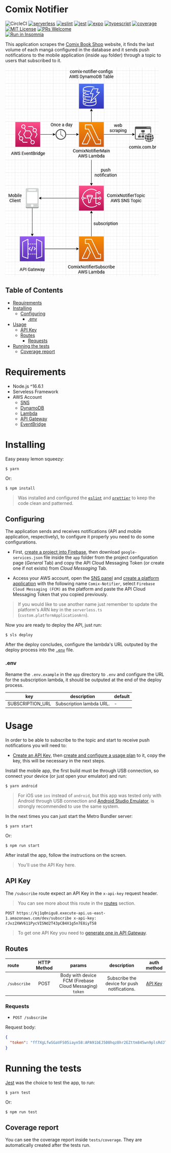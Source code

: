 # Comix Notifier
![CircleCI](https://img.shields.io/circleci/build/github/DiegoVictor/comix-notifier?style=flat-square&logo=circleci)
[![serverless](https://img.shields.io/badge/serverless-3.14.0-FD5750?style=flat-square&logo=serverless)](https://www.serverless.com/)
[![eslint](https://img.shields.io/badge/eslint-8.13.0-4b32c3?style=flat-square&logo=eslint)](https://eslint.org/)
[![jest](https://img.shields.io/badge/jest-27.5.1-brightgreen?style=flat-square&logo=jest)](https://jestjs.io/)
[![expo](https://img.shields.io/badge/expo-44.0.6-000000?style=flat-square&logo=expo)](https://expo.io/)
[![typescript](https://img.shields.io/badge/typescript-4.6.3-3178c6?style=flat-square&logo=typescript)](https://www.typescriptlang.org/)
[![coverage](https://img.shields.io/codecov/c/gh/DiegoVictor/comix-notifier?logo=codecov&style=flat-square)](https://codecov.io/gh/DiegoVictor/comix-notifier)
[![MIT License](https://img.shields.io/badge/license-MIT-green?style=flat-square)](https://github.com/DiegoVictor/comix-notifier/blob/master/LICENSE)
[![PRs Welcome](https://img.shields.io/badge/PRs-welcome-brightgreen.svg?style=flat-square)](http://makeapullrequest.com)<br>
[![Run in Insomnia](https://insomnia.rest/images/run.svg)](https://insomnia.rest/run/?label=Comix-Notifier&uri=https%3A%2F%2Fraw.githubusercontent.com%2FDiegoVictor%2Fcomix-notifier%2Fmain%2FInsomnia_2022-04-19.json)

This application scrapes the [Comix Book Shop](http://www.comix.com.br) website, it finds the last volume of each mangá configured in the database and it sends push notifications to the mobile application (inside `app` folder) through a topic to users that subscribed to it.

![Infrastructure Diagram](https://raw.githubusercontent.com/DiegoVictor/comix-notifier/main/comix-notifier.drawio.png)

## Table of Contents
* [Requirements](#requirements)
* [Installing](#installing)
  * [Configuring](#configuring)
    * [.env](#env)
* [Usage](#usage)
  * [API Key](#api-key)
  * [Routes](#routes)
    * [Requests](#requests)
* [Running the tests](#running-the-tests)
  * [Coverage report](#coverage-report)

# Requirements
  * Node.js ^16.6.1
  * Serveless Framework
  * AWS Account
    * [SNS](https://aws.amazon.com/sns/)
    * [DynamoDB](https://aws.amazon.com/dynamodb/)
    * [Lambda](https://aws.amazon.com/lambda)
    * [API Gateway](https://aws.amazon.com/api-gateway/)
    * [EventBridge](https://aws.amazon.com/eventbridge/)

# Installing
Easy peasy lemon squeezy:
```
$ yarn
```
Or:
```
$ npm install
```
> Was installed and configured the [`eslint`](https://eslint.org/) and [`prettier`](https://prettier.io/) to keep the code clean and patterned.

## Configuring
The application sends and receives notifications (API and mobile application, respectively), to configure it properly you need to do some configurations.

* First, [create a project into Firebase](https://firebase.google.com/docs/android/setup#create-firebase-project), then download `google-services.json` file inside the `app` folder from the project configuration page (*General* Tab) and copy the API Cloud Messaging Token (or create one if not exists) from *Cloud Messaging* Tab.

* Access your AWS account, open the [SNS panel](https://console.aws.amazon.com/sns/v3/home) and [create a platform application](https://docs.aws.amazon.com/sns/latest/dg/mobile-push-send-register.html) with the following name `Comix-Notifier`, select `Firebase Cloud Messaging (FCM)` as the platform and paste the API Cloud Messaging Token that you copied previously.
> If you would like to use another name just remember to update the platform's ARN key in the `serverless.ts` (`custom.platformApplicationArn`).

Now you are ready to deploy the API, just run:
```
$ sls deploy
```

After the deploy concludes, configure the lambda's URL outputed by the deploy process into the [`.env`](#env) file.

### .env
Rename the `.env.example` in the `app` directory to `.env` and configure the URL for the subscription lambda, it should be outputed at the end of the deploy process.

|key|description|default
|---|---|---
|SUBSCRIPTION_URL|Subscription lambda URL.| -

# Usage
In order to be able to subscribe to the topic and start to receive push notifications you will need to:

* [Create an API Key](https://docs.aws.amazon.com/pt_br/apigateway/latest/developerguide/api-gateway-setup-api-key-with-console.html#api-gateway-usage-plan-create-apikey), then [create and configure a usage plan](https://docs.aws.amazon.com/pt_br/apigateway/latest/developerguide/api-gateway-create-usage-plans-with-console.html#api-gateway-usage-plan-create) to it, copy the key, this will be necessary in the next steps.

Install the mobile app, the first build must be through USB connection, so connect your device (or just open your emulator) and run:
```
$ yarn android
```
> For iOS use `ios` instead of `android`, but this app was tested only with Android through USB connection and [Android Studio Emulator](https://developer.android.com/studio/run/managing-avds), is strongly recommended to use the same system.

In the next times you can just start the Metro Bundler server:
```
$ yarn start
```
Or:
```
$ npm run start
```

After install the app, follow the instructions on the screen.
> You'll use the API Key here.

## API Key
The `/subscribe` route expect an API Key in the `x-api-key` request header.
> You can see more about this route in the [routes](#routes) section.
```
POST https://kj1q0nigu8.execute-api.us-east-1.amazonaws.com/dev/subscribe x-api-key: rJvz2XWV611PycVISNd2T43pCB4X1g5n7E8iyT58
```
> To get one API Key you need to [generate one in API Gateway](https://docs.aws.amazon.com/pt_br/apigateway/latest/developerguide/api-gateway-setup-api-key-with-console.html#api-gateway-usage-plan-create-apikey).

## Routes
|route|HTTP Method|params|description|auth method
|:---|:---:|:---:|:---:|:---:
|`/subscribe`|POST|Body with device FCM (Firebase Cloud Messaging) `token`|Subscribe the device for push notifications.|[API Key](#api-key)

### Requests
* `POST /subscribe`

Request body:
```json
{
  "token": "ff7XgLfwSGaVFS05iayn58:APA91bEJ508hqz8hr2EZttm845wn9plsRdJTArMDukr4xTUwdKq_G9qYZCnRIi7lK0M5OeMrnws-DKNNd__TNvnOLmekSNNcBXg3I08oAxT_wksoONXJVz0S12joypaq0-w7IEY6q7Pc"
}
```

# Running the tests
[Jest](https://jestjs.io/) was the choice to test the app, to run:
```
$ yarn test
```
Or:
```
$ npm run test
```

## Coverage report
You can see the coverage report inside `tests/coverage`. They are automatically created after the tests run.
